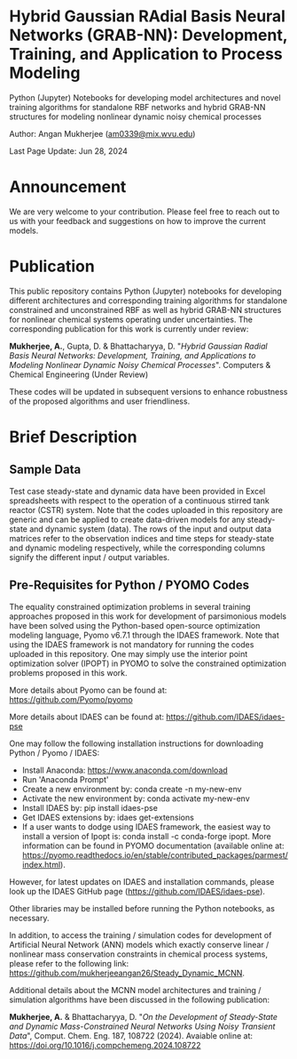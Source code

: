 # Hybrid Gaussian RAdial Basis Neural Networks (GRAB-NN): Development, Training, and Application to Process Modeling

Python (Jupyter) Notebooks for developing model architectures and novel training algorithms for standalone RBF networks and hybrid GRAB-NN structures for modeling nonlinear dynamic noisy chemical processes

Author: Angan Mukherjee (am0339@mix.wvu.edu)

Last Page Update: Jun 28, 2024

# Announcement

We are very welcome to your contribution. Please feel free to reach out to us with your feedback and suggestions on how to improve the current models.

# Publication

This public repository contains Python (Jupyter) notebooks for developing different architectures and corresponding training algorithms for standalone constrained and unconstrained RBF as well as hybrid GRAB-NN structures for nonlinear 
chemical systems operating under uncertainties. The corresponding publication for this work is currently under review:

**Mukherjee, A.**, Gupta, D. & Bhattacharyya, D. "*Hybrid Gaussian Radial Basis Neural Networks: Development, Training, and Applications to Modeling Nonlinear Dynamic Noisy Chemical Processes*". 
Computers & Chemical Engineering (Under Review)

These codes will be updated in subsequent versions to enhance robustness of the proposed algorithms and user friendliness.

# Brief Description

## Sample Data

Test case steady-state and dynamic data have been provided in Excel spreadsheets with respect to the operation of a continuous stirred tank reactor (CSTR)
system. Note that the codes uploaded in this repository are generic and can be applied to create data-driven models for any steady-state and dynamic
system (data). The rows of the input and output data matrices refer to the observation indices and time steps for steady-state and dynamic modeling respectively,
while the corresponding columns signify the different input / output variables.

## Pre-Requisites for Python / PYOMO Codes

The equality constrained optimization problems in several training approaches proposed in this work for development of parsimonious models have been solved using the 
Python-based open-source optimization modeling language, Pyomo v6.7.1 through the IDAES framework.
Note that using the IDAES framework is not mandatory for running the codes uploaded in this repository. One may simply use the interior point optimization solver (IPOPT) in
PYOMO to solve the constrained optimization problems proposed in this work. 

More details about Pyomo can be found at: https://github.com/Pyomo/pyomo

More details about IDAES can be found at: https://github.com/IDAES/idaes-pse

One may follow the following installation instructions for downloading Python / Pyomo / IDAES:
  * Install Anaconda: https://www.anaconda.com/download
  * Run 'Anaconda Prompt'
  * Create a new environment by: conda create -n my-new-env
  * Activate the new environment by: conda activate my-new-env
  * Install IDAES by: pip install idaes-pse
  * Get IDAES extensions by: idaes get-extensions
  * If a user wants to dodge using IDAES framework, the easiest way to install a version of Ipopt is: conda install -c conda-forge ipopt. More information can be found in
    PYOMO documentation (available online at: https://pyomo.readthedocs.io/en/stable/contributed_packages/parmest/index.html).  

However, for latest updates on IDAES and installation commands, please look up the IDAES GitHub page (https://github.com/IDAES/idaes-pse). 

Other libraries may be installed before running the Python notebooks, as necessary.

In addition, to access the training / simulation codes for development of Artificial Neural Network (ANN) models which exactly conserve linear / nonlinear mass conservation 
constraints in chemical process systems, please refer to the following link: https://github.com/mukherjeeangan26/Steady_Dynamic_MCNN.

Additional details about the MCNN model architectures and training / simulation algorithms have been discussed in the following publication:

**Mukherjee, A.** & Bhattacharyya, D. "*On the Development of Steady-State and Dynamic Mass-Constrained Neural Networks Using Noisy Transient Data*", 
Comput. Chem. Eng. 187, 108722 (2024). Avaiable online at: https://doi.org/10.1016/j.compchemeng.2024.108722


